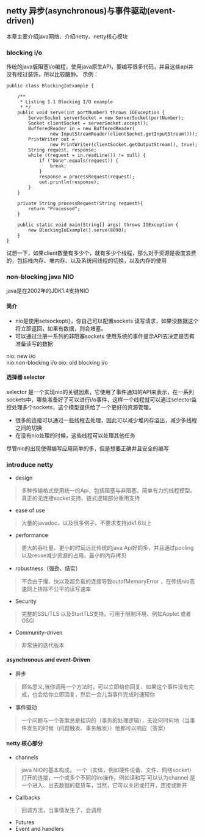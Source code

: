 ## netty 异步(asynchronous)与事件驱动(event-driven)

本章主要介绍java网络、介绍netty、netty核心模块

### blocking i/o
传统的java版阻塞i/o编程，使用java原生API，要编写很多代码，并且这些api并没有经过装饰，所以比较臃肿。
示例：
```
public class BlockingIoExample {

    /**
     * Listing 1.1 Blocking I/O example
     * */
    public void serve(int portNumber) throws IOException {
        ServerSocket serverSocket = new ServerSocket(portNumber);
        Socket clientSocket = serverSocket.accept();
        BufferedReader in = new BufferedReader(
                new InputStreamReader(clientSocket.getInputStream()));
        PrintWriter out =
                new PrintWriter(clientSocket.getOutputStream(), true);
        String request, response;
        while ((request = in.readLine()) != null) {
            if ("Done".equals(request)) {
                break;
            }
            response = processRequest(request);
            out.println(response);
        }
    }

    private String processRequest(String request){
        return "Processed";
    }

    public static void main(String[] args) throws IOException {
        new BlockingIoExample().serve(8090);
    }
}
```
试想一下，如果client数量有多少个，就有多少个线程，那么对于资源是极度浪费的，包括栈内存、堆内存、以及系统间线程的切换，以及内存的使用

### non-blocking java NIO
java是在2002年的JDK1.4支持NIO

#### 简介
* nio是使用setsockopt()，你自己可以配置sockets 读写请求，如果没数据这个将立即返回，如果有数据，则会堵塞。
* 可以通过注册一系列的非阻塞sockets 使用系统的事件提示API去决定是否有准备读写的数据

nio: new i/o   
nio:non-blocking i/o 
oio: old blocking i/o


#### 选择器 selector
selector 是一个实现nio的关键因素，它使用了事件通知的API来表示，在一系列sockets中，哪些准备好了可以进行i/o事件，这样一个线程就可以通过selector监控处理多个sockets，这个模型提供给了一个更好的资源管理。

* 很多的连接可以通过一些线程去处理，因此可以减少堆内存溢出，减少多线程之间的切换
* 在没有nio处理的时候，这些线程可以处理其他任务

尽管nio的出现使得编写应用简单的多，但是想要正确并且安全的编写


### introduce netty

* design
> 多种传输格式使用统一的Api，包括阻塞与非阻塞。简单有力的线程模型、真正的无连接socket支持、链式逻辑部分重用支持

* ease of use
> 大量的javadoc，以及很多例子、不要求支持jdk1.6以上

* performance
> 更大的吞吐量、更小的时延远比传统的java Api好的多，并且通过pooling以及reuse减少资源的占用，最小的内存拷贝

* robustness（强劲、结实）
> 不会由于慢、快以及超负载的连接导致outofMemoryError ，在传统nio高速网上排除不公平的读写速率

* Security
> 完整的SSL/TLS 以及StartTLS支持。可用于限制环境、例如Applet 或者OSGI

* Community-driven
> 非常快的迭代版本


#### asynchronous and event-Driven
* 异步
> 顾名思义,当你调用一个方法时，可以立即给你回复、如果这个事件没有完成，也会给你立即回复，然后一会儿当事件完成时通知你

* 事件驱动
> 一个问题与一个答案总是挂钩的（事务的处理逻辑），无论何时何地（当事件发生的时候（问题触发、事务触发））他都可以响应（答案）



#### netty 核心部分
* channels
> java NIO的基本构成，
一个（实体，例如硬件设备、文件、网络socket）打开的连接，一个或多个不同的I/o操作，例如读和写
可以认为channel 是一个进入、出去数据的载货车，当然，它可以关闭或打开，连接或断开

* Callbacks
> 回调方法，当事情发生了，会调用

* Futures
* Event and handlers

> 
